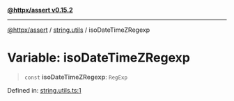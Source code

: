 [**@httpx/assert v0.15.2**](../../README.md)

***

[@httpx/assert](../../README.md) / [string.utils](../README.md) / isoDateTimeZRegexp

# Variable: isoDateTimeZRegexp

> `const` **isoDateTimeZRegexp**: `RegExp`

Defined in: [string.utils.ts:1](https://github.com/belgattitude/httpx/blob/d975bb2c60098569db690fb567053dfa3514ae29/packages/assert/src/string.utils.ts#L1)
